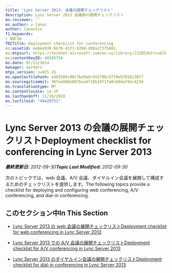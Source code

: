 ```yaml
---
title: 'Lync Server 2013: 会議の展開チェックリスト'
description: Lync Server 2013 会議用の展開チェックリスト
ms.reviewer: ''
ms.author: v-lanac
author: lanachin
f1.keywords:
- NOCSH
TOCTitle: Deployment checklist for conferencing
ms:assetid: ee0ee939-6b78-4371-b39d-d09a27375601
ms:mtpsurl: https://technet.microsoft.com/en-us/library/JJ205362(v=OCS.15)
ms:contentKeyID: 48185754
ms.date: 07/23/2014
manager: serdars
mtps_version: v=OCS.15
ms.openlocfilehash: e4b5585c00c7be9a6c453798c87f9e9701813077
ms.sourcegitcommit: 36fee89bb887bea4f18b19f17a8c69daf5bc423d
ms.translationtype: MT
ms.contentlocale: ja-JP
ms.lasthandoff: 11/26/2020
ms.locfileid: "49429751"
---
```

# <a name="deployment-checklist-for-conferencing-in-lync-server-2013"></a><span data-ttu-id="a463a-103">Lync Server 2013 の会議の展開チェックリスト</span><span class="sxs-lookup"><span data-stu-id="a463a-103">Deployment checklist for conferencing in Lync Server 2013</span></span>

<div data-xmlns="http://www.w3.org/1999/xhtml">

<div class="topic" data-xmlns="http://www.w3.org/1999/xhtml" data-msxsl="urn:schemas-microsoft-com:xslt" data-cs="https://msdn.microsoft.com/">

<div data-asp="https://msdn2.microsoft.com/asp">



</div>

<div id="mainSection">

<div id="mainBody"><span data-ttu-id="a463a-104">

<span> </span></span><span class="sxs-lookup"><span data-stu-id="a463a-104">

<span> </span></span></span>

<span data-ttu-id="a463a-105">_**最終更新日:** 2012-09-30_</span><span class="sxs-lookup"><span data-stu-id="a463a-105">_**Topic Last Modified:** 2012-09-30_</span></span>

<span data-ttu-id="a463a-106">次のトピックでは、web 会議、A/V 会議、ダイヤルイン会議を展開して構成するためのチェックリストを提供します。</span><span class="sxs-lookup"><span data-stu-id="a463a-106">The following topics provide a checklist for deploying and configuring web conferencing, A/V conferencing, and dial-in conferencing.</span></span>

<div>

## <a name="in-this-section"></a><span data-ttu-id="a463a-107">このセクション中</span><span class="sxs-lookup"><span data-stu-id="a463a-107">In This Section</span></span>

  - [<span data-ttu-id="a463a-108">Lync Server 2013 の web 会議の展開チェックリスト</span><span class="sxs-lookup"><span data-stu-id="a463a-108">Deployment checklist for web conferencing in Lync Server 2013</span></span>](lync-server-2013-deployment-checklist-for-web-conferencing.md)

  - [<span data-ttu-id="a463a-109">Lync Server 2013 での A/V 会議の展開チェックリスト</span><span class="sxs-lookup"><span data-stu-id="a463a-109">Deployment checklist for A/V conferencing in Lync Server 2013</span></span>](lync-server-2013-deployment-checklist-for-a-v-conferencing.md)

  - [<span data-ttu-id="a463a-110">Lync Server 2013 のダイヤルイン会議の展開チェックリスト</span><span class="sxs-lookup"><span data-stu-id="a463a-110">Deployment checklist for dial-in conferencing in Lync Server 2013</span></span>](lync-server-2013-deployment-checklist-for-dial-in-conferencing.md)

<span data-ttu-id="a463a-111"></div>

</div>

<span> </span>

</div>

</div>

</span><span class="sxs-lookup"><span data-stu-id="a463a-111"></div>

</div>

<span> </span>

</div>

</div>

</span></span></div>


